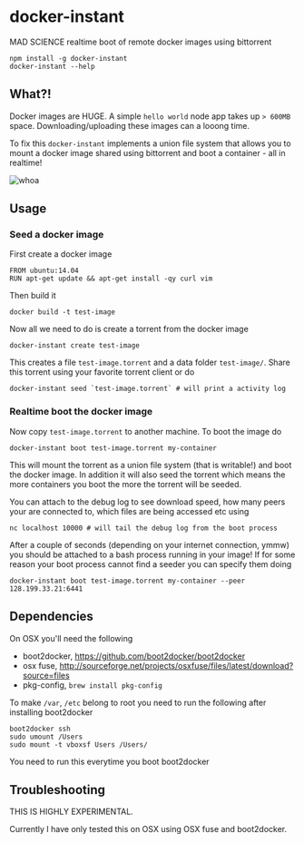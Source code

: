# docker-instant

MAD SCIENCE realtime boot of remote docker images using bittorrent

```
npm install -g docker-instant
docker-instant --help
```

## What?!

Docker images are HUGE. A simple `hello world` node app takes up `> 600MB` space.
Downloading/uploading these images can a looong time.

To fix this `docker-instant` implements a union file system that allows you to mount a docker image
shared using bittorrent and boot a container - all in realtime!

![whoa](http://i.imgur.com/rfFWukr.gif)

## Usage

### Seed a docker image

First create a docker image

```
FROM ubuntu:14.04
RUN apt-get update && apt-get install -qy curl vim
```

Then build it

```
docker build -t test-image
```

Now all we need to do is create a torrent from the docker image

```
docker-instant create test-image
```

This creates a file `test-image.torrent` and a data folder `test-image/`.
Share this torrent using your favorite torrent client or do

```
docker-instant seed `test-image.torrent` # will print a activity log
```

### Realtime boot the docker image

Now copy `test-image.torrent` to another machine.
To boot the image do

```
docker-instant boot test-image.torrent my-container
```

This will mount the torrent as a union file system (that is writable!) and boot the docker image.
In addition it will also seed the torrent which means the more containers you boot the more the torrent will be seeded.

You can attach to the debug log to see download speed, how many peers your are connected to, which files are being accessed etc using

```
nc localhost 10000 # will tail the debug log from the boot process
```

After a couple of seconds (depending on your internet connection, ymmw) you should be attached to a bash process
running in your image! If for some reason your boot process cannot find a seeder you can specify them doing

```
docker-instant boot test-image.torrent my-container --peer 128.199.33.21:6441
```

## Dependencies

On OSX you'll need the following

* boot2docker, https://github.com/boot2docker/boot2docker
* osx fuse, http://sourceforge.net/projects/osxfuse/files/latest/download?source=files
* pkg-config, `brew install pkg-config`

To make `/var`, `/etc` belong to root you need to run the following after installing boot2docker

```
boot2docker ssh
sudo umount /Users
sudo mount -t vboxsf Users /Users/
```

You need to run this everytime you boot boot2docker

## Troubleshooting

THIS IS HIGHLY EXPERIMENTAL.

Currently I have only tested this on OSX using OSX fuse and boot2docker.
